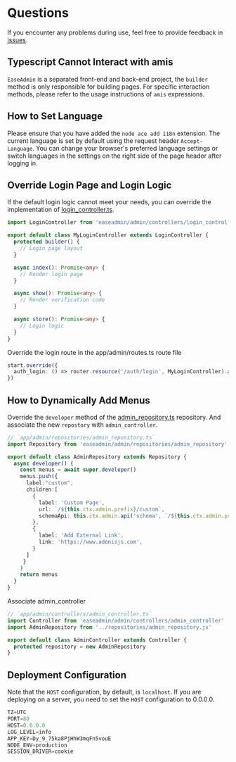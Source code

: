 # Questions
If you encounter any problems during use, feel free to provide feedback in [issues](https://github.com/easeadmin/core/issues).

## Typescript Cannot Interact with amis

`EaseAdmin` is a separated front-end and back-end project, the `builder` method is only responsible for building pages. For specific interaction methods, please refer to the usage instructions of `amis` expressions.

## How to Set Language

Please ensure that you have added the `node ace add i18n` extension. The current language is set by default using the request header `Accept-Language`. You can change your browser's preferred language settings or switch languages in the settings on the right side of the page header after logging in.

## Override Login Page and Login Logic

If the default login logic cannot meet your needs, you can override the implementation of [login_controller.ts](https://github.com/easeadmin/core/blob/main/src/admin/controllers/login_controller.ts).

```typescript
import LoginController from 'easeadmin/admin/controllers/login_controller'

export default class MyLoginController extends LoginController {
  protected builder() {
    // Login page layout
  }

  async index(): Promise<any> {
    // Render login page
  }

  async show(): Promise<any> {
    // Render verification code
  }

  async store(): Promise<any> {
    // Login logic
  }
}
```

Override the login route in the app/admin/routes.ts route file

```typescript
start.override({
  auth_login: () => router.resource('/auth/login', MyLoginController).as('auth_login')
})
```

## How to Dynamically Add Menus

Override the `developer` method of the [admin_repository.ts](https://github.com/easeadmin/core/blob/main/src/admin/repositories/admin_repository.ts) repository. And associate the new `repostory` with `admin_controller`.

```typescript
// `app/admin/repositories/admin_repository.ts`
import Repository from 'easeadmin/admin/repositories/admin_repository'

export default class AdminRepository extends Repository {
  async developer() {
    const menus = await super.developer()
    menus.push({
      label:"custom",
      children:[
        {
          label: 'Custom Page',
          url: `/${this.ctx.admin.prefix}/custom`,
          schemaApi: this.ctx.admin.api('schema', `/${this.ctx.admin.prefix}/custom`),
        },
        {
          label: 'Add External Link',
          link: 'https://www.adonisjs.com',
        }
      ]
     }
    )
    return menus
  }
}
```

Associate admin_controller

```typescript
// `app/admin/controllers/admin_controller.ts`
import Controller from 'easeadmin/admin/controllers/admin_controller'
import AdminRepository from '../repositories/admin_repository.js'

export default class AdminController extends Controller {
  protected repository = new AdminRepository
}
```

## Deployment Configuration

Note that the `HOST` configuration, by default, is `localhost`. If you are deploying on a server, you need to set the `HOST` configuration to 0.0.0.0.

```typescript
TZ=UTC
PORT=80
HOST=0.0.0.0
LOG_LEVEL=info
APP_KEY=Dy_9_75ka8PjHhW3mqFn5vouE
NODE_ENV=production
SESSION_DRIVER=cookie
```